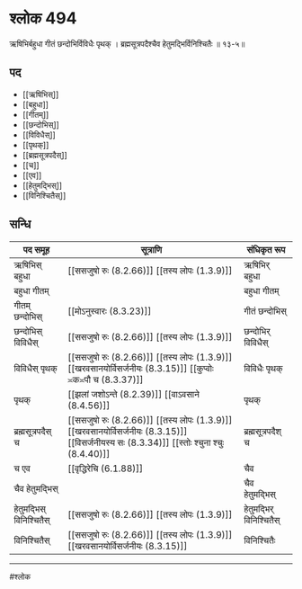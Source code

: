# श्लोक 494

ऋषिभिर्बहुधा गीतं छन्दोभिर्विविधैः पृथक् ।
ब्रह्मसूत्रपदैश्चैव हेतुमद्भिर्विनिश्चितैः ॥ १३-५॥


## पद 

- [[ऋषिभिस्]]
- [[बहुधा]]
- [[गीतम्]]
- [[छन्दोभिस्]]
- [[विविधैस्]]
- [[पृथक्]]
- [[ब्रह्मसूत्रपदैस्]]
- [[च]]
- [[एव]]
- [[हेतुमद्भिस्]]
- [[विनिश्चितैस्]]

## सन्धि

| पद समूह | सूत्राणि | संधिकृत रूप |
| ----- | ----- | ----- |
| ऋषिभिस् बहुधा |  [[ससजुषो रुः (8.2.66)]] [[तस्य लोपः (1.3.9)]] | ऋषिभिर् बहुधा |
| बहुधा गीतम् |  | बहुधा गीतम् |
| गीतम् छन्दोभिस् |  [[मोऽनुस्वारः (8.3.23)]] | गीतं छन्दोभिस् |
| छन्दोभिस् विविधैस् |  [[ससजुषो रुः (8.2.66)]] [[तस्य लोपः (1.3.9)]] | छन्दोभिर् विविधैस् |
| विविधैस् पृथक् |  [[ससजुषो रुः (8.2.66)]] [[तस्य लोपः (1.3.9)]] [[खरवसानयोर्विसर्जनीयः (8.3.15)]] [[कुप्वोः ≍क≍पौ च (8.3.37)]] | विविधैः पृथक् |
| पृथक् |  [[झलां जशोऽन्ते (8.2.39)]] [[वाऽवसाने (8.4.56)]] | पृथक् |
| ब्रह्मसूत्रपदैस् च |  [[ससजुषो रुः (8.2.66)]] [[तस्य लोपः (1.3.9)]] [[खरवसानयोर्विसर्जनीयः (8.3.15)]] [[विसर्जनीयस्य सः (8.3.34)]] [[स्तोः श्चुना श्चुः (8.4.40)]] | ब्रह्मसूत्रपदैश् च |
| च एव |  [[वृद्धिरेचि (6.1.88)]] | चैव |
| चैव हेतुमद्भिस् |  | चैव हेतुमद्भिस् |
| हेतुमद्भिस् विनिश्चितैस् |  [[ससजुषो रुः (8.2.66)]] [[तस्य लोपः (1.3.9)]] | हेतुमद्भिर् विनिश्चितैस् |
| विनिश्चितैस् |  [[ससजुषो रुः (8.2.66)]] [[तस्य लोपः (1.3.9)]] [[खरवसानयोर्विसर्जनीयः (8.3.15)]] | विनिश्चितैः |


---

#श्लोक
